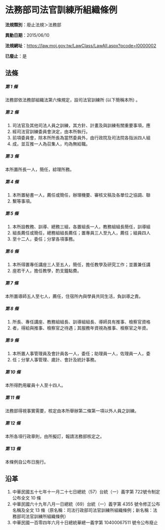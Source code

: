 # 法務部司法官訓練所組織條例

**法規類別**：廢止法規＞法務部

**異動日期**：2015/06/10  

**法規網址**：https://law.moj.gov.tw/LawClass/LawAll.aspx?pcode=I0000002

**已廢止**：是



## 法條
##### 第 1 條
法務部依法務部組織法第六條規定，設司法官訓練所 (以下簡稱本所) 。

##### 第 2 條
1. 司法官及其他司法人員之訓練，其方針、計畫及與訓練有關重要事項，應
1. 經司法官訓練委員會決定，由本所執行。
1. 前項委員會，除本所所長為當然委員外，由行政院及司法院各指派四人組
1. 成，並互推一人為召集人，均為無給職。

##### 第 3 條
本所置所長一人，簡任，綜理所務。

##### 第 4 條
1. 本所置秘書一人，薦任或簡任，辦理機要、審核文稿及各單位之協調、聯
1. 繫等事項。

##### 第 5 條
1. 本所設教務、訓導、總務三組，各置組長一人，教務組組長簡任，訓導組
1. 組長薦任或簡任，總務組組長薦任；置專員三人至九人，薦任；組員四人
1. 至十二人，委任；分掌各項事務。

##### 第 6 條
1. 本所得置專任講座三人至五人，簡任，擔任教學及研究工作；並置兼任講
1. 座若干人，擔任教學，酌支鐘點費。

##### 第 7 條
本所置導師五人至七人，薦任，住宿所內與學員共同生活，負訓導之責。

##### 第 8 條
1. 所長、專任講座、教務組組長、訓導組組長、導師具有推事、檢察官資格
1. 者，得給與推事、檢察官之待遇；其服務年資視為推事、檢察官之年資。

##### 第 9 條
1. 本所置人事管理員及會計員各一人，委任；助理員一人，佐理員一人，委
1. 任；分掌人事管理、歲計、會計及統計事務。

##### 第 10 條
本所得酌用雇員十人至十四人。

##### 第 11 條
法務部得視事實需要，核定由本所舉辦第二條第一項以外人員之訓練。

##### 第 12 條
本所各項行政章則，由所擬訂，報請法務部核定之。

##### 第 13 條
本條例自公布日施行。

## 沿革
1. 中華民國五十七年十一月二十七日總統（57）台統（一）義字第 722號令制定公布全文 10 條
1. 中華民國六十九年八月一日總統（69）台統（一）義字第 4355 號令修正公布名稱及全文 13 條（原名稱：司法行政部司法官訓練所組織條例；新名稱：法務部司法官訓練所組織條例）
1. 中華民國一百零四年六月十日總統華總一義字第 10400067511  號令公布廢止
